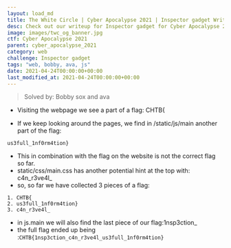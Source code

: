 ```yaml
---
layout: load_md
title: The White Circle | Cyber Apocalypse 2021 | Inspector gadget Writeup
desc: Check out our writeup for Inspector gadget for Cyber Apocalypse 2021 capture the flag competition.
image: images/twc_og_banner.jpg
ctf: Cyber Apocalypse 2021
parent: cyber_apocalypse_2021
category: web
challenge: Inspector gadget
tags: "web, bobby, ava, js"
date: 2021-04-24T00:00:00+00:00
last_modified_at: 2021-04-24T00:00:00+00:00
---
```




> Solved by: Bobby sox and ava

* Visiting the webpage we see a part of a flag: CHTB{

* If we keep looking around the pages, we find in /static/js/main another part of the flag:

```
us3full_1nf0rm4tion}
```

* This in combination with the flag on the website is not the correct flag so far.
* static/css/main.css has another potential hint at the top with: c4n_r3ve4l_ 
* so, so far we have collected 3 pieces of a flag:

```
1. CHTB{
2. us3full_1nf0rm4tion}
3. c4n_r3ve4l_ 
```

* in js.main we will also find the last piece of our flag:1nsp3ction_
* the full flag ended up being :`CHTB{1nsp3ction_c4n_r3ve4l_us3full_1nf0rm4tion}`

